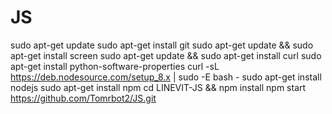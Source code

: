 # JS

sudo apt-get update 
sudo apt-get install git
sudo apt-get update && sudo apt-get install screen
sudo apt-get update && sudo apt-get install curl
sudo apt-get install python-software-properties 
curl -sL https://deb.nodesource.com/setup_8.x | sudo -E bash -
sudo apt-get install nodejs
sudo apt-get install npm
cd LINEVIT-JS && npm install
npm start 
https://github.com/Tomrbot2/JS.git
